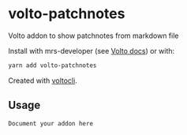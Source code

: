 # volto-patchnotes

Volto addon to show patchnotes from markdown file

Install with mrs-developer (see [Volto docs](https://docs.voltocms.com/customizing/add-ons/)) or with:

```bash
yarn add volto-patchnotes
```

Created with [voltocli](https://github.com/nzambello/voltocli).

## Usage

`Document your addon here`
